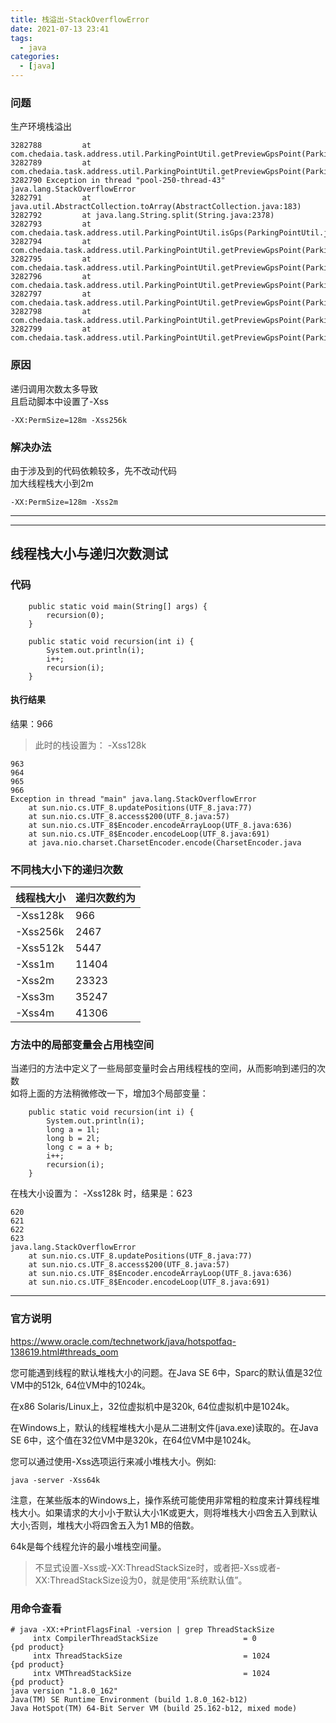 ```yaml
---
title: 栈溢出-StackOverflowError
date: 2021-07-13 23:41
tags: 
  - java
categories:
  - [java]
---
```



### 问题
生产环境栈溢出

```
3282788         at com.chedaia.task.address.util.ParkingPointUtil.getPreviewGpsPoint(ParkingPointUtil.java:410)
3282789         at com.chedaia.task.address.util.ParkingPointUtil.getPreviewGpsPoint(ParkingPointUtil.java:410)
3282790 Exception in thread "pool-250-thread-43" java.lang.StackOverflowError
3282791         at java.util.AbstractCollection.toArray(AbstractCollection.java:183)
3282792         at java.lang.String.split(String.java:2378)
3282793         at com.chedaia.task.address.util.ParkingPointUtil.isGps(ParkingPointUtil.java:32)
3282794         at com.chedaia.task.address.util.ParkingPointUtil.getPreviewGpsPoint(ParkingPointUtil.java:406)
3282795         at com.chedaia.task.address.util.ParkingPointUtil.getPreviewGpsPoint(ParkingPointUtil.java:410)
3282796         at com.chedaia.task.address.util.ParkingPointUtil.getPreviewGpsPoint(ParkingPointUtil.java:410)
3282797         at com.chedaia.task.address.util.ParkingPointUtil.getPreviewGpsPoint(ParkingPointUtil.java:410)
3282798         at com.chedaia.task.address.util.ParkingPointUtil.getPreviewGpsPoint(ParkingPointUtil.java:410)
3282799         at com.chedaia.task.address.util.ParkingPointUtil.getPreviewGpsPoint(ParkingPointUtil.java:410)

```

### 原因
递归调用次数太多导致  
且启动脚本中设置了-Xss
```
-XX:PermSize=128m -Xss256k 
```

### 解决办法
由于涉及到的代码依赖较多，先不改动代码  
加大线程栈大小到2m
```
-XX:PermSize=128m -Xss2m 
```
----
----

##  线程栈大小与递归次数测试

### 代码
```
    public static void main(String[] args) {
        recursion(0);
    }

    public static void recursion(int i) {
        System.out.println(i);
        i++;
        recursion(i);
    }
```

#### 执行结果

结果：966
>此时的栈设置为： -Xss128k

```
963
964
965
966
Exception in thread "main" java.lang.StackOverflowError
	at sun.nio.cs.UTF_8.updatePositions(UTF_8.java:77)
	at sun.nio.cs.UTF_8.access$200(UTF_8.java:57)
	at sun.nio.cs.UTF_8$Encoder.encodeArrayLoop(UTF_8.java:636)
	at sun.nio.cs.UTF_8$Encoder.encodeLoop(UTF_8.java:691)
	at java.nio.charset.CharsetEncoder.encode(CharsetEncoder.java
```

### 不同栈大小下的递归次数

线程栈大小 | 递归次数约为
---|---
-Xss128k | 966
-Xss256k | 2467
-Xss512k | 5447
-Xss1m   | 11404
-Xss2m   | 23323
-Xss3m   | 35247
-Xss4m   | 41306


### 方法中的局部变量会占用栈空间
当递归的方法中定义了一些局部变量时会占用线程栈的空间，从而影响到递归的次数  
如将上面的方法稍微修改一下，增加3个局部变量：
```
    public static void recursion(int i) {
        System.out.println(i);
        long a = 1l;
        long b = 2l;
        long c = a + b;
        i++;
        recursion(i);
    }
```

在栈大小设置为： -Xss128k 时，结果是：623

```
620
621
622
623
java.lang.StackOverflowError
	at sun.nio.cs.UTF_8.updatePositions(UTF_8.java:77)
	at sun.nio.cs.UTF_8.access$200(UTF_8.java:57)
	at sun.nio.cs.UTF_8$Encoder.encodeArrayLoop(UTF_8.java:636)
	at sun.nio.cs.UTF_8$Encoder.encodeLoop(UTF_8.java:691)
```


----

### 官方说明
https://www.oracle.com/technetwork/java/hotspotfaq-138619.html#threads_oom

您可能遇到线程的默认堆栈大小的问题。在Java SE 6中，Sparc的默认值是32位VM中的512k, 64位VM中的1024k。

在x86 Solaris/Linux上，32位虚拟机中是320k, 64位虚拟机中是1024k。

在Windows上，默认的线程堆栈大小是从二进制文件(java.exe)读取的。在Java SE 6中，这个值在32位VM中是320k，在64位VM中是1024k。

您可以通过使用-Xss选项运行来减小堆栈大小。例如:
```
java -server -Xss64k
```
注意，在某些版本的Windows上，操作系统可能使用非常粗的粒度来计算线程堆栈大小。如果请求的大小小于默认大小1K或更大，则将堆栈大小四舍五入到默认大小;否则，堆栈大小将四舍五入为1 MB的倍数。


64k是每个线程允许的最小堆栈空间量。


>不显式设置-Xss或-XX:ThreadStackSize时，或者把-Xss或者-XX:ThreadStackSize设为0，就是使用“系统默认值”。



### 用命令查看
```
# java -XX:+PrintFlagsFinal -version | grep ThreadStackSize
     intx CompilerThreadStackSize                   = 0                                   {pd product}
     intx ThreadStackSize                           = 1024                                {pd product}
     intx VMThreadStackSize                         = 1024                                {pd product}
java version "1.8.0_162"
Java(TM) SE Runtime Environment (build 1.8.0_162-b12)
Java HotSpot(TM) 64-Bit Server VM (build 25.162-b12, mixed mode)
```
